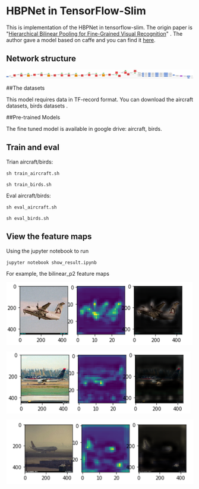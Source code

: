 # HBPNet in TensorFlow-Slim

This is implementation of the HBPNet in tensorflow-slim. The origin paper is "[Hierarchical Bilinear Pooling for Fine-Grained Visual Recognition](https://arxiv.org/abs/1807.09915)" . The author gave a model based on caffe and you can find it [here](https://github.com/ChaojianYu/Hierarchical-Bilinear-Pooling).

## Network structure

![HBPNet](https://github.com/Jowekk/HBPNet/blob/master/HBPNet.png)

##The datasets

This model requires data in TF-record format. You can download the aircraft datasets, birds datasets .



##Pre-trained Models

The fine tuned model is available in google drive: aircraft, birds.



## Train and eval

Trian aircraft/birds:

~~~shell
sh train_aircraft.sh
~~~

~~~shell
sh train_birds.sh
~~~

Eval aircraft/birds:

~~~shell
sh eval_aircraft.sh
~~~

~~~shell
sh eval_birds.sh
~~~

## View the feature maps

Using the jupyter notebook to run

~~~
jupyter notebook show_result.ipynb
~~~

For example, the bilinear_p2 feature maps

![041](https://github.com/Jowekk/HBPNet/blob/master/images/041.png)

![041](https://github.com/Jowekk/HBPNet/blob/master/images/042.png)

![041](https://github.com/Jowekk/HBPNet/blob/master/images/043.png)




